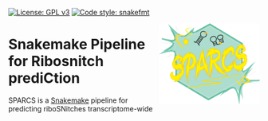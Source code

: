 [![License: GPL v3](https://img.shields.io/badge/License-GPLv3-blue.svg)](https://www.gnu.org/licenses/gpl-3.0)
[![Code style: snakefmt](https://img.shields.io/badge/code%20style-snakefmt-000000.svg)](https://github.com/snakemake/snakefmt)

<img src="static/SPARCS_logo.png" align="right" width="40%">

<h1>
Snakemake Pipeline for Ribosnitch prediCtion 
</h1>

SPARCS is a [Snakemake](https://snakemake.readthedocs.io/en/stable/) pipeline for predicting riboSNitches transcriptome-wide
